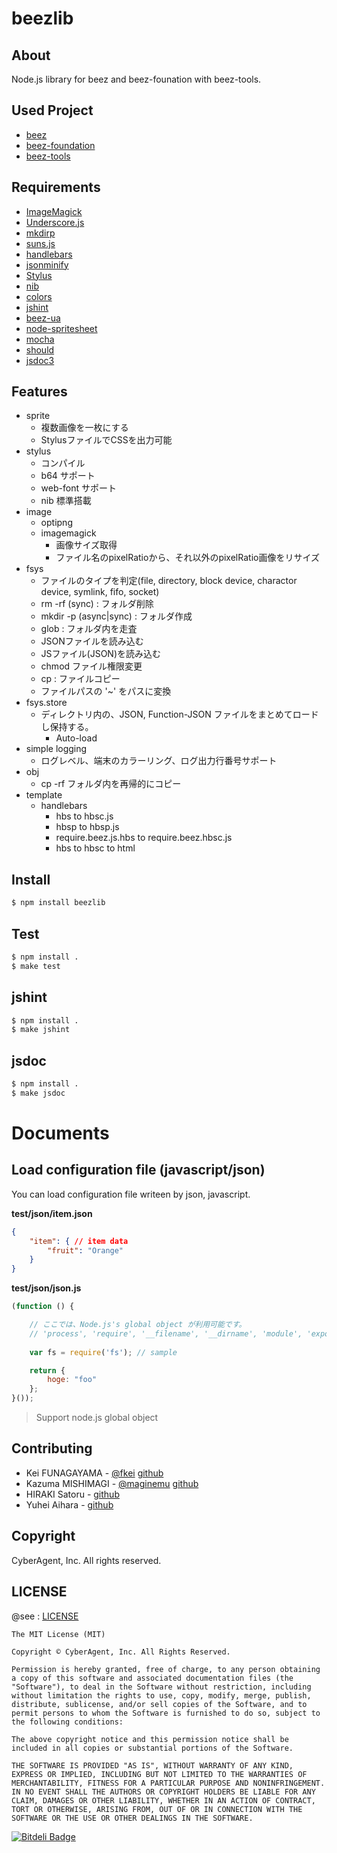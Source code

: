 beezlib
=========

## About

Node.js library for beez and beez-founation with beez-tools.


## Used Project

- [beez](https://github.com/CyberAgent/beez)
- [beez-foundation](https://github.com/CyberAgent/beez-foundation)
- [beez-tools](https://github.com/CyberAgent/beez-tools)

## Requirements

- [ImageMagick](http://www.imagemagick.org/script/index.php)
- [Underscore.js](http://underscorejs.org/)
- [mkdirp](https://github.com/substack/node-mkdirp)
- [suns.js](https://github.com/CyberAgent/suns.js)
- [handlebars](http://handlebarsjs.com/)
- [jsonminify](https://github.com/fkei/JSON.minify)
- [Stylus](http://learnboost.github.com/stylus/)
- [nib](https://github.com/visionmedia/nib)
- [colors](https://npmjs.org/package/colors)
- [jshint](https://npmjs.org/package/jshint)
- [beez-ua](https://github.com/CyberAgent/beez-ua)
- [node-spritesheet](https://github.com/shibucafe/node-spritesheet)
- [mocha](https://npmjs.org/package/mocha)
- [should](https://npmjs.org/package/should)
- [jsdoc3](https://github.com/jsdoc3/jsdoc)


## Features

- sprite
    - 複数画像を一枚にする
    - StylusファイルでCSSを出力可能
- stylus
    - コンパイル
    - b64 サポート
    - web-font サポート
    - nib 標準搭載
- image
    - optipng
    - imagemagick
        - 画像サイズ取得
        - ファイル名のpixelRatioから、それ以外のpixelRatio画像をリサイズ
- fsys
    - ファイルのタイプを判定(file, directory, block device, charactor device, symlink, fifo, socket)
    - rm -rf (sync) : フォルダ削除
    - mkdir -p (async|sync) : フォルダ作成
    - glob : フォルダ内を走査
    - JSONファイルを読み込む
    - JSファイル(JSON)を読み込む
    - chmod ファイル権限変更
    - cp : ファイルコピー
    - ファイルパスの '~' をパスに変換
- fsys.store
    - ディレクトリ内の、JSON, Function-JSON ファイルをまとめてロードし保持する。
        - Auto-load
- simple logging
    - ログレベル、端末のカラーリング、ログ出力行番号サポート
- obj
    - cp -rf フォルダ内を再帰的にコピー
- template
    - handlebars
        - hbs to hbsc.js
        - hbsp to hbsp.js
        - require.beez.js.hbs to require.beez.hbsc.js
        - hbs to hbsc to html

## Install

```sh
$ npm install beezlib
```

## Test

```sh
$ npm install .
$ make test
```

## jshint

```sh
$ npm install .
$ make jshint
```

## jsdoc

```sh
$ npm install .
$ make jsdoc
```

# Documents

## Load configuration file (javascript/json)

You can load configuration file writeen by json, javascript.

**test/json/item.json**

```json
{
    "item": { // item data
        "fruit": "Orange"
    }
}
```


**test/json/json.js**

```javascript
(function () {

    // ここでは、Node.js's global object が利用可能です。
    // 'process', 'require', '__filename', '__dirname', 'module', 'exports'
    
    var fs = require('fs'); // sample

    return {
        hoge: "foo"
    };
}());
```

> Support node.js global object


## Contributing


- Kei FUNAGAYAMA - [@fkei](https://twitter.com/fkei) [github](https://github.com/fkei)
- Kazuma MISHIMAGI - [@maginemu](https://twitter.com/maginemu) [github](https://github.com/maginemu)
- HIRAKI Satoru - [github](https://github.com/Layzie)
- Yuhei Aihara - [github](https://github.com/yuhei-a)

## Copyright

CyberAgent, Inc. All rights reserved.

## LICENSE

@see : [LICENSE](https://raw.github.com/CyberAgent/beezlib/master/LICENSE)

```
The MIT License (MIT)

Copyright © CyberAgent, Inc. All Rights Reserved.

Permission is hereby granted, free of charge, to any person obtaining a copy of this software and associated documentation files (the "Software"), to deal in the Software without restriction, including without limitation the rights to use, copy, modify, merge, publish, distribute, sublicense, and/or sell copies of the Software, and to permit persons to whom the Software is furnished to do so, subject to the following conditions:

The above copyright notice and this permission notice shall be included in all copies or substantial portions of the Software.

THE SOFTWARE IS PROVIDED "AS IS", WITHOUT WARRANTY OF ANY KIND, EXPRESS OR IMPLIED, INCLUDING BUT NOT LIMITED TO THE WARRANTIES OF MERCHANTABILITY, FITNESS FOR A PARTICULAR PURPOSE AND NONINFRINGEMENT. IN NO EVENT SHALL THE AUTHORS OR COPYRIGHT HOLDERS BE LIABLE FOR ANY CLAIM, DAMAGES OR OTHER LIABILITY, WHETHER IN AN ACTION OF CONTRACT, TORT OR OTHERWISE, ARISING FROM, OUT OF OR IN CONNECTION WITH THE SOFTWARE OR THE USE OR OTHER DEALINGS IN THE SOFTWARE.

```


[![Bitdeli Badge](https://d2weczhvl823v0.cloudfront.net/CyberAgent/beezlib/trend.png)](https://bitdeli.com/free "Bitdeli Badge")

